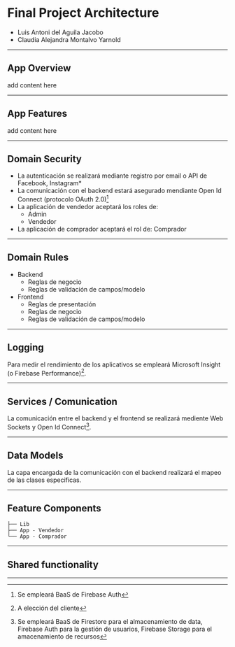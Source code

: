 # Final Project Architecture

- Luis Antoni del Aguila Jacobo
- Claudia Alejandra Montalvo Yarnold

---

## App Overview

add content here

---

## App Features

add content here

---

## Domain Security

- La autenticación se realizará mediante registro por email o API de Facebook, Instagram*
- La comunicación con el backend estará asegurado mendiante Open Id Connect (protocolo OAuth 2.0)[^1]
- La aplicación de vendedor aceptará los roles de:
  - Admin
  - Vendedor
- La aplicación de comprador aceptará el rol de: Comprador


[^1]: Se empleará BaaS de Firebase Auth

---

## Domain Rules

- Backend
  - Reglas de negocio
  - Reglas de validación de campos/modelo
- Frontend
  - Reglas de presentación
  - Reglas de negocio
  - Reglas de validación de campos/modelo

---

## Logging

Para medir el rendimiento de los aplicativos se empleará Microsoft Insight (o Firebase Performance)[^2].

[^2]: A elección del cliente

---

## Services / Comunication

La comunicación entre el backend y el frontend se realizará mediente Web Sockets y Open Id Connect[^3].

[^3]: Se empleará BaaS de Firestore para el almacenamiento de data, Firebase Auth para la gestión de usuarios, Firebase Storage para el amacenamiento de recursos

---

## Data Models

La capa encargada de la comunicación con el backend realizará el mapeo de las clases especificas.

---

## Feature Components

```
├── Lib 
├── App - Vendedor
└── App - Comprador
```

---

## Shared functionality



---
